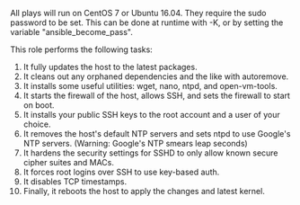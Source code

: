 All plays will run on CentOS 7 or Ubuntu 16.04. They require the sudo password to be set. This can be done at runtime with -K, or by setting the variable "ansible_become_pass".

This role performs the following tasks:

1. It fully updates the host to the latest packages.
2. It cleans out any orphaned dependencies and the like with autoremove.
3. It installs some useful utilities: wget, nano, ntpd, and open-vm-tools.
4. It starts the firewall of the host, allows SSH, and sets the firewall to start on boot.
5. It installs your public SSH keys to the root account and a user of your choice.
6. It removes the host's default NTP servers and sets ntpd to use Google's NTP servers. (Warning: Google's NTP smears leap seconds)
7. It hardens the security settings for SSHD to only allow known secure cipher suites and MACs.
8. It forces root logins over SSH to use key-based auth.
9. It disables TCP timestamps.
10. Finally, it reboots the host to apply the changes and latest kernel.